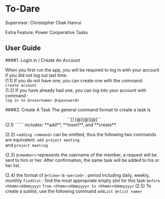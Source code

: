 To-Dare
===================


Supervisor: 	Christopher Chak Hanrui

Extra Feature: 	Power Cooperative Tasks



User Guide
-------------

####1. Login in / Create An Account

When you first run the app, you will be required to log in with your account if you did not log out last time.<br />
(1.1) 	If you do not have one, you can create one with the command:<br />
```create account```<br />
(1.2) 	If you have already had one, you can log into your account with command :<br />
```log in to @<username> @<password>```<br />


####2. Create A Task
The general command format to create a task is 
<center>```[<adding command>] <task description> [@<time>][@<members>][@<list name>]```</center>
(2.1) 	```<adding command>``` includes: **add**, **insert**, and **create**.

(2.2) 	```<adding command>``` can be omitted, thus the following two commands are equivalent:
```add project meeting```   
and 
```project meeting```

(2.3) 	```@<member>``` represents the username of the member, a request will be sent to him or her. After confirmation, the same task will be added to his or her list. 

(2.4) 	the format of ```@<time>``` is
	```<period>```	: period including daily, weekly, monthly
	```findSlot```	: find the most appropriate empty slot for this task
	```before <hhmm><ddmmyyyy>```
	```from <hhmm><ddmmyyyy> to <hhmm><ddmmyyyy>```
(2.5) 	To create a sublist, use the following command
	```addList @<list name>```

